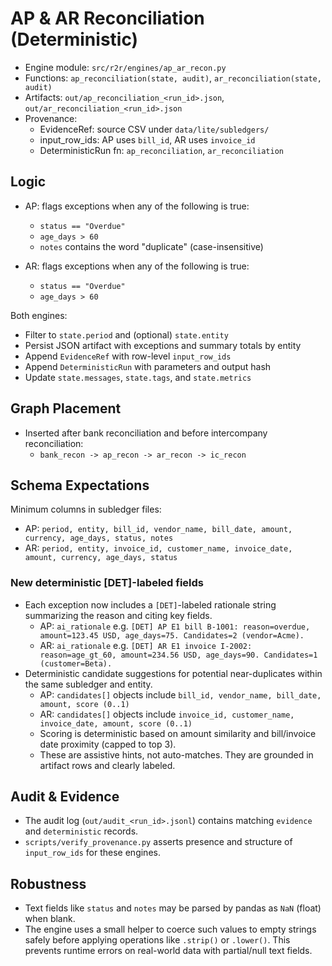 # AP & AR Reconciliation (Deterministic)

- Engine module: `src/r2r/engines/ap_ar_recon.py`
- Functions: `ap_reconciliation(state, audit)`, `ar_reconciliation(state, audit)`
- Artifacts: `out/ap_reconciliation_<run_id>.json`, `out/ar_reconciliation_<run_id>.json`
- Provenance:
  - EvidenceRef: source CSV under `data/lite/subledgers/`
  - input_row_ids: AP uses `bill_id`, AR uses `invoice_id`
  - DeterministicRun fn: `ap_reconciliation`, `ar_reconciliation`

## Logic

- AP: flags exceptions when any of the following is true:
  - `status == "Overdue"`
  - `age_days > 60`
  - `notes` contains the word "duplicate" (case-insensitive)

- AR: flags exceptions when any of the following is true:
  - `status == "Overdue"`
  - `age_days > 60`

Both engines:

- Filter to `state.period` and (optional) `state.entity`
- Persist JSON artifact with exceptions and summary totals by entity
- Append `EvidenceRef` with row-level `input_row_ids`
- Append `DeterministicRun` with parameters and output hash
- Update `state.messages`, `state.tags`, and `state.metrics`

## Graph Placement

- Inserted after bank reconciliation and before intercompany reconciliation:
  - `bank_recon -> ap_recon -> ar_recon -> ic_recon`

## Schema Expectations

Minimum columns in subledger files:

- AP: `period, entity, bill_id, vendor_name, bill_date, amount, currency, age_days, status, notes`
- AR: `period, entity, invoice_id, customer_name, invoice_date, amount, currency, age_days, status`

### New deterministic [DET]-labeled fields

- Each exception now includes a `[DET]`-labeled rationale string summarizing the reason and citing key fields.
  - AP: `ai_rationale` e.g. `[DET] AP E1 bill B-1001: reason=overdue, amount=123.45 USD, age_days=75. Candidates=2 (vendor=Acme).`
  - AR: `ai_rationale` e.g. `[DET] AR E1 invoice I-2002: reason=age_gt_60, amount=234.56 USD, age_days=90. Candidates=1 (customer=Beta).`
- Deterministic candidate suggestions for potential near-duplicates within the same subledger and entity.
  - AP: `candidates[]` objects include `bill_id, vendor_name, bill_date, amount, score (0..1)`
  - AR: `candidates[]` objects include `invoice_id, customer_name, invoice_date, amount, score (0..1)`
  - Scoring is deterministic based on amount similarity and bill/invoice date proximity (capped to top 3).
  - These are assistive hints, not auto-matches. They are grounded in artifact rows and clearly labeled.

## Audit & Evidence

- The audit log (`out/audit_<run_id>.jsonl`) contains matching `evidence` and `deterministic` records.
- `scripts/verify_provenance.py` asserts presence and structure of `input_row_ids` for these engines.

## Robustness

- Text fields like `status` and `notes` may be parsed by pandas as `NaN` (float) when blank.
- The engine uses a small helper to coerce such values to empty strings safely before applying
  operations like `.strip()` or `.lower()`. This prevents runtime errors on real-world data
  with partial/null text fields.
